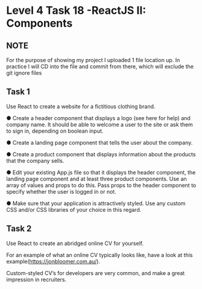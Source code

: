 # Level 4 Task 18 -ReactJS II: Components

## NOTE

For the purpose of showing my project I uploaded 1 file location up. In practice I will CD into the file and commit from there, which will exclude the git ignore files

## Task 1

Use React to create a website for a fictitious clothing brand.

● Create a header component that displays a logo (see here for help) and company name. It should be able to welcome a user to the site or ask them to sign in, depending on boolean input.

● Create a landing page component that tells the user about the company.

● Create a product component that displays information about the products that the company sells.

● Edit your existing App.js file so that it displays the header component, the landing page component and at least three product components. Use an array of values and props to do this. Pass props to the header component to specify whether the user is logged in or not.

● Make sure that your application is attractively styled. Use any custom CSS and/or CSS libraries of your choice in this regard.

## Task 2

Use React to create an abridged online CV for yourself.

For an example of what an online CV typically looks like, have a look at this example(https://jonbloomer.com.au/).

Custom-styled CV’s for developers are very common, and make a great impression in recruiters.